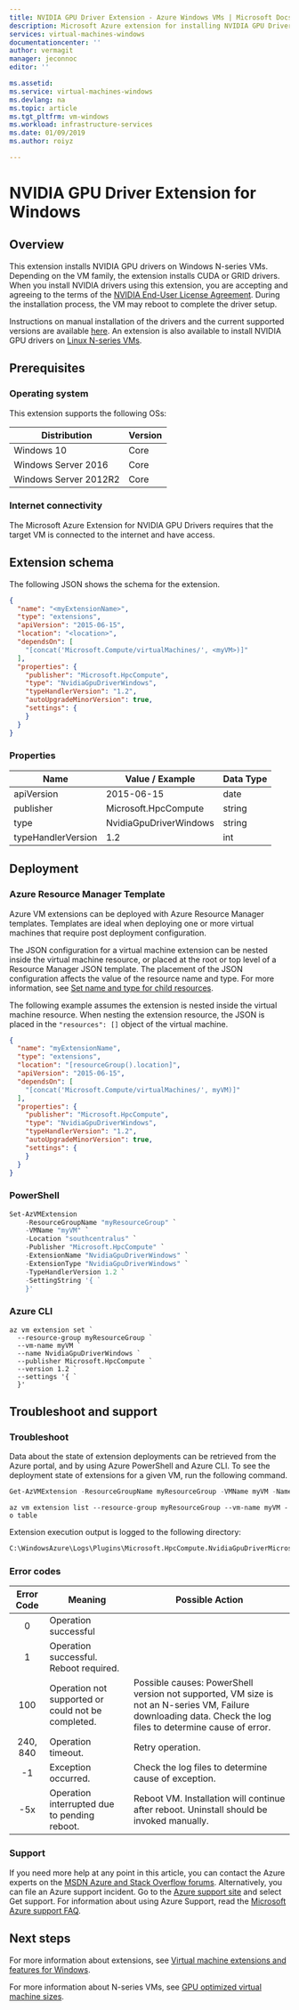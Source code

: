 ```yaml
---
title: NVIDIA GPU Driver Extension - Azure Windows VMs | Microsoft Docs
description: Microsoft Azure extension for installing NVIDIA GPU Drivers on N-series compute VMs running Windows.
services: virtual-machines-windows
documentationcenter: ''
author: vermagit
manager: jeconnoc
editor: ''

ms.assetid: 
ms.service: virtual-machines-windows
ms.devlang: na
ms.topic: article
ms.tgt_pltfrm: vm-windows
ms.workload: infrastructure-services
ms.date: 01/09/2019
ms.author: roiyz

---
```

# NVIDIA GPU Driver Extension for Windows

## Overview

This extension installs NVIDIA GPU drivers on Windows N-series VMs. Depending on the VM family, the extension installs CUDA or GRID drivers. When you install NVIDIA drivers using this extension, you are accepting and agreeing to the terms of the [NVIDIA End-User License Agreement](https://go.microsoft.com/fwlink/?linkid=874330). During the installation process, the VM may reboot to complete the driver setup.

Instructions on manual installation of the drivers and the current supported versions are available [here](https://docs.microsoft.com/azure/virtual-machines/windows/n-series-driver-setup).
An extension is also available to install NVIDIA GPU drivers on [Linux N-series VMs](hpccompute-gpu-linux.md).

## Prerequisites

### Operating system

This extension supports the following OSs:

| Distribution | Version |
|---|---|
| Windows 10 | Core |
| Windows Server 2016 | Core |
| Windows Server 2012R2 | Core |

### Internet connectivity

The Microsoft Azure Extension for NVIDIA GPU Drivers requires that the target VM is connected to the internet and have access.

## Extension schema

The following JSON shows the schema for the extension.

```json
{
  "name": "<myExtensionName>",
  "type": "extensions",
  "apiVersion": "2015-06-15",
  "location": "<location>",
  "dependsOn": [
    "[concat('Microsoft.Compute/virtualMachines/', <myVM>)]"
  ],
  "properties": {
    "publisher": "Microsoft.HpcCompute",
    "type": "NvidiaGpuDriverWindows",
    "typeHandlerVersion": "1.2",
    "autoUpgradeMinorVersion": true,
    "settings": {
    }
  }
}
```

### Properties

| Name | Value / Example | Data Type |
| ---- | ---- | ---- |
| apiVersion | 2015-06-15 | date |
| publisher | Microsoft.HpcCompute | string |
| type | NvidiaGpuDriverWindows | string |
| typeHandlerVersion | 1.2 | int |


## Deployment

### Azure Resource Manager Template 

Azure VM extensions can be deployed with Azure Resource Manager templates. Templates are ideal when deploying one or more virtual machines that require post deployment configuration.

The JSON configuration for a virtual machine extension can be nested inside the virtual machine resource, or placed at the root or top level of a Resource Manager JSON template. The placement of the JSON configuration affects the value of the resource name and type. For more information, see [Set name and type for child resources](../../azure-resource-manager/resource-manager-template-child-resource.md). 

The following example assumes the extension is nested inside the virtual machine resource. When nesting the extension resource, the JSON is placed in the `"resources": []` object of the virtual machine.

```json
{
  "name": "myExtensionName",
  "type": "extensions",
  "location": "[resourceGroup().location]",
  "apiVersion": "2015-06-15",
  "dependsOn": [
    "[concat('Microsoft.Compute/virtualMachines/', myVM)]"
  ],
  "properties": {
    "publisher": "Microsoft.HpcCompute",
    "type": "NvidiaGpuDriverWindows",
    "typeHandlerVersion": "1.2",
    "autoUpgradeMinorVersion": true,
    "settings": {
    }
  }
}
```

### PowerShell

```powershell
Set-AzVMExtension
    -ResourceGroupName "myResourceGroup" `
    -VMName "myVM" `
    -Location "southcentralus" `
    -Publisher "Microsoft.HpcCompute" `
    -ExtensionName "NvidiaGpuDriverWindows" `
    -ExtensionType "NvidiaGpuDriverWindows" `
    -TypeHandlerVersion 1.2 `
    -SettingString '{ `
	}'
```

### Azure CLI

```azurecli
az vm extension set `
  --resource-group myResourceGroup `
  --vm-name myVM `
  --name NvidiaGpuDriverWindows `
  --publisher Microsoft.HpcCompute `
  --version 1.2 `
  --settings '{ `
  }'
```

## Troubleshoot and support

### Troubleshoot

Data about the state of extension deployments can be retrieved from the Azure portal, and by using Azure PowerShell and Azure CLI. To see the deployment state of extensions for a given VM, run the following command.

```powershell
Get-AzVMExtension -ResourceGroupName myResourceGroup -VMName myVM -Name myExtensionName
```

```azurecli
az vm extension list --resource-group myResourceGroup --vm-name myVM -o table
```

Extension execution output is logged to the following directory:

```cmd
C:\WindowsAzure\Logs\Plugins\Microsoft.HpcCompute.NvidiaGpuDriverMicrosoft\
```

### Error codes

| Error Code | Meaning | Possible Action |
| :---: | --- | --- |
| 0 | Operation successful |
| 1 | Operation successful. Reboot required. |
| 100 | Operation not supported or could not be completed. | Possible causes: PowerShell version not supported, VM size is not an N-series VM, Failure downloading data. Check the log files to determine cause of error. |
| 240, 840 | Operation timeout. | Retry operation. |
| -1 | Exception occurred. | Check the log files to determine cause of exception. |
| -5x | Operation interrupted due to pending reboot. | Reboot VM. Installation will continue after reboot. Uninstall should be invoked manually. |


### Support

If you need more help at any point in this article, you can contact the Azure experts on the [MSDN Azure and Stack Overflow forums](https://azure.microsoft.com/support/community/). Alternatively, you can file an Azure support incident. Go to the [Azure support site](https://azure.microsoft.com/support/options/) and select Get support. For information about using Azure Support, read the [Microsoft Azure support FAQ](https://azure.microsoft.com/support/faq/).

## Next steps
For more information about extensions, see [Virtual machine extensions and features for Windows](features-windows.md).

For more information about N-series VMs, see [GPU optimized virtual machine sizes](../windows/sizes-gpu.md).
